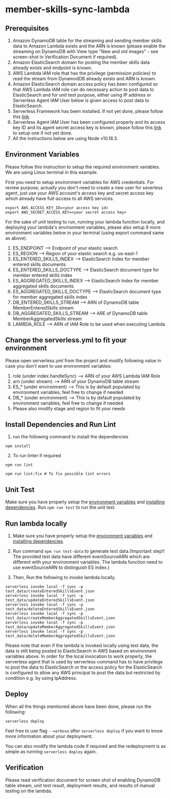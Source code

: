# member-skills-sync-lambda

## Prerequisites
1. Amazon DynamoDB table for the streaming and sending member skills data to Amazon Lambda exists and the ARN is known (please enable the streaming on DynamoDB with View type "New and old images" - see screen-shot in Verification Document if required).
2. Amazon ElasticSearch domain for posting the member skills data already exists and endpoint is known.
3. AWS Lambda IAM role that has the privilege (permission policies) to read the stream from DynamodDB already exists and ARN is known.
4. Amazon ElasticSearch domain access policy has been configured so that AWS Lambda IAM role can do necessary action to post data to ElasticSearch and for unit test purpose, either using IP address or Serverless Agent IAM User below is given access to post data to ElasticSearch.
5. Serverless Framework has been installed. If not yet done, please follow this [link](https://serverless.com/framework/docs/providers/aws/guide/installation/).
6. Serverless Agent IAM User has been configured properly and its access key ID and its agent secret access key is known, please follow this [link](https://serverless.com/framework/docs/providers/aws/guide/credentials/) to setup one if not yet done.
7. All the instructions below are using Node v10.16.3.

## Environment Variables
Please follow this instruction to setup the required environment variables. We are using Linux terminal in this example.

First you need to setup environment variables for AWS credentials. For review purpose, actually you don't need to create a new user for severless agent, just use your AWS account's access key and secret access key which already have full-access to all AWS services.
```
export AWS_ACCESS_KEY_ID=<your access key id>
export AWS_SECRET_ACCESS_KEY=<your secret access key>
```
For the sake of unit testing to run, running your lambda function locally, and deploying your lambda's environment variables, please also setup 9 more environment variables below in your terminal (using export command same as above).
1. ES_ENDPOINT                    --> Endpoint of your elastic search
2. ES_REGION                      --> Region of your elastic search e.g. us-east-1
3. ES_ENTERED_SKILLS_INDEX        --> ElasticSearch Index for member entered skills documents
4. ES_ENTERED_SKILLS_DOCTYPE      --> ElasticSearch document type for member entered skills index
5. ES_AGGREGATED_SKILLS_INDEX     --> ElasticSearch Index for member aggregated skills documents
6. ES_AGGREGATED_SKILLS_DOCTYPE   --> ElasticSearch document type for member aggregated skills index
7. DB_ENTERED_SKILLS_STREAM       --> ARN of DynamoDB table MemberEnteredSkills stream
8. DB_AGGREGATED_SKILLS_STREAM    --> ARE of DynamoDB table MemberAggregatedSkills stream
9. LAMBDA_ROLE                    --> ARN of IAM Role to be used when executing Lambda

## Change the serverless.yml to fit your environment
Please open serverless.yml from the project and modify following value in case you don't want to use environment variables:
1. role (under index.handleSync)    --> ARN of your AWS Lambda IAM Role
2. arn (under stream)               --> ARN of your DynamoDB table stream
3. ES_* (under environment)         --> This is by default populated by environment variables, feel free to change if needed
4. DB_* (under environment)         --> This is by default populated by environment variables, feel free to change if needed
5. Please also modify stage and region to fit your needs

## Install Dependencies and Run Lint
1. run the following command to install the dependencies
```
npm install
```
2. To run linter if required
```
npm run lint

npm run lint:fix # To fix possible lint errors
```

## Unit Test
Make sure you have properly setup the [environment variables](#environment-variables) and [installing dependencies](#install-dependencies-and-run-lint). Run `npm run test` to run the unit test.

## Run lambda locally
1. Make sure you have properly setup the [environment variables](#environment-variables) and [installing dependencies](#install-dependencies-and-run-lint).

2. Run command `npm run test-data` to generate test data.(Important step!! The provided test data have different eventSourceARN which are different with your environment variables. The lambda function need to use eventSourceARN to distinguish ES index.)

3. Then, Run the following to invoke lambda locally.
```
serverless invoke local -f sync -p test_data/createEnteredSkillsEvent.json
serverless invoke local -f sync -p test_data/updateEnteredSkillsEvent.json
serverless invoke local -f sync -p test_data/deleteEnteredSkillsEvent.json
serverless invoke local -f sync -p test_data/createMemberAggregatedSkillsEvent.json
serverless invoke local -f sync -p test_data/updateMemberAggregatedSkillsEvent.json
serverless invoke local -f sync -p test_data/deleteMemberAggregatedSkillsEvent.json
```
Please note that even if the lambda is invoked locally using test data, the data is still being posted to ElasticSearch in AWS based on environment variables above. In order for the local invocation to work properly, the serverless agent that is used by serverless command has to have privilege to post the data to ElasticSearch or the access policy for the ElasticSearch is configured to allow any AWS principal to post the data but restricted by condition e.g. by using IpAddress.

## Deploy
When all the things mentioned above have been done, please run the following:
```
serverless deploy
```
Feel free to use flag `--verbose` after `serverless deploy` if you want to know more information about your deployment.

You can also modify the lambda code if required and the redeployment is as simple as running `serverless deploy` again.

## Verification
Please read verification document for screen shot of enabling DynamoDB table stream, unit test result, deployment results, and results of manual testing on the lambda.
